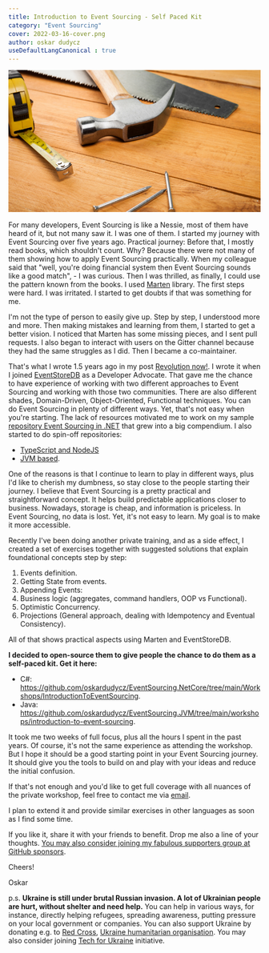 ```yaml
---
title: Introduction to Event Sourcing - Self Paced Kit
category: "Event Sourcing"
cover: 2022-03-16-cover.png
author: oskar dudycz
useDefaultLangCanonical : true
---
```


![cover](2022-03-16-cover.png)

For many developers, Event Sourcing is like a Nessie, most of them have heard of it, but not many saw it. I was one of them. I started my journey with Event Sourcing over five years ago. Practical journey: Before that, I mostly read books, which shouldn't count. Why? Because there were not many of them showing how to apply Event Sourcing practically. When my colleague said that "well, you're doing financial system then Event Sourcing sounds like a good match", - I was curious. Then I was thrilled, as finally, I could use the pattern known from the books. I used [Marten](https://martendb.io/) library. The first steps were hard. I was irritated. I started to get doubts if that was something for me.

I'm not the type of person to easily give up. Step by step, I understood more and more. Then making mistakes and learning from them, I started to get a better vision. I noticed that Marten has some missing pieces, and I sent pull requests. I also began to interact with users on the Gitter channel because they had the same struggles as I did. Then I became a co-maintainer.

That's what I wrote 1.5 years ago in my post [Revolution now!](/pl/revolution_now/). I wrote it when I joined [EventStoreDB](https://www.eventstore.com/) as a Developer Advocate. That gave me the chance to have experience of working with two different approaches to Event Sourcing and working with those two communities. There are also different shades, Domain-Driven, Object-Oriented, Functional techniques. You can do Event Sourcing in plenty of different ways. Yet, that's not easy when you're starting. The lack of resources motivated me to work on my sample [repository Event Sourcing in .NET](https://github.com/oskardudycz/EventSourcing.NetCore) that grew into a big compendium. I also started to do spin-off repositories:
- [TypeScript and NodeJS](https://github.com/oskardudycz/EventSourcing.NodeJS)
- [JVM based](https://github.com/oskardudycz/EventSourcing.JVM).

One of the reasons is that I continue to learn to play in different ways, plus I'd like to cherish my dumbness, so stay close to the people starting their journey. I believe that Event Sourcing is a pretty practical and straightforward concept. It helps build predictable applications closer to business. Nowadays, storage is cheap, and information is priceless. In Event Sourcing, no data is lost. Yet, it's not easy to learn. My goal is to make it more accessible.

Recently I've been doing another private training, and as a side effect, I created a set of exercises together with suggested solutions that explain foundational concepts step by step:

1. Events definition.
2. Getting State from events.
3. Appending Events:
4. Business logic (aggregates, command handlers, OOP vs Functional).
5. Optimistic Concurrency.
6. Projections (General approach, dealing with Idempotency and Eventual Consistency).

All of that shows practical aspects using Marten and EventStoreDB.

**I decided to open-source them to give people the chance to do them as a self-paced kit. Get it here:**
- C#: https://github.com/oskardudycz/EventSourcing.NetCore/tree/main/Workshops/IntroductionToEventSourcing.
- Java: https://github.com/oskardudycz/EventSourcing.JVM/tree/main/workshops/introduction-to-event-sourcing.

It took me two weeks of full focus, plus all the hours I spent in the past years. Of course, it's not the same experience as attending the workshop. But I hope it should be a good starting point in your Event Sourcing journey. It should give you the tools to build on and play with your ideas and reduce the initial confusion. 

If that's not enough and you'd like to get full coverage with all nuances of the private workshop, feel free to contact me via [email](mailto:oskar@event-driven.io).

I plan to extend it and provide similar exercises in other languages as soon as I find some time.

If you like it, share it with your friends to benefit. Drop me also a line of your thoughts. [You may also consider joining my fabulous supporters group at GitHub sponsors](https://github.com/sponsors/oskardudycz).

Cheers!

Oskar

p.s. **Ukraine is still under brutal Russian invasion. A lot of Ukrainian people are hurt, without shelter and need help.** You can help in various ways, for instance, directly helping refugees, spreading awareness, putting pressure on your local government or companies. You can also support Ukraine by donating e.g. to [Red Cross](https://www.icrc.org/pl/donate/ukraine), [Ukraine humanitarian organisation](https://savelife.in.ua/pl/donate/). You may also consider joining [Tech for Ukraine](https://techtotherescue.org/tech/tech-for-ukraine) initiative.
